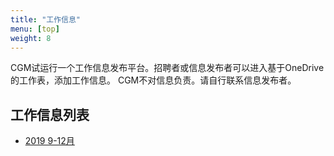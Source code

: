 ```yaml
---
title: "工作信息"
menu: [top]
weight: 8
---
```


CGM试运行一个工作信息发布平台。招聘者或信息发布者可以进入基于OneDrive的工作表，添加工作信息。
CGM不对信息负责。请自行联系信息发布者。


## 工作信息列表

- [2019 9-12月](https://1drv.ms/x/s!ApL8ekkjd7QEf2oDvj8g_Os3m9s)

